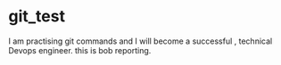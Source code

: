 # git_test
I am practising git commands and I will become a successful , technical Devops engineer.
this is bob reporting.
